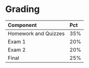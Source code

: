 # Grading

| Component | Pct |
| :--- | :--- |
| Homework and Quizzes | 35% |
| Exam 1 | 20% |
| Exam 2 | 20% |
| Final | 25% |


